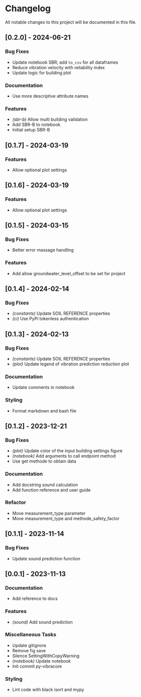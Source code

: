 # Changelog

All notable changes to this project will be documented in this file.

## [0.2.0] - 2024-06-21

### Bug Fixes

- Update notebook SBR; add `to_csv` for all dataframes
- Reduce vibration velocity with reliability index
- Update logic for building plot

### Documentation

- Use more descriptive attribute names

### Features

- *(sbr-b)* Allow multi building validation
- Add SBR-B to notebook
- Initial setup SBR-B

## [0.1.7] - 2024-03-19

### Features

- Allow optional plot settings

## [0.1.6] - 2024-03-19

### Features

- Allow optional plot settings

## [0.1.5] - 2024-03-15

### Bug Fixes

- Better error massage handling

### Features

- Add allow groundwater_level_offset to be set for project

## [0.1.4] - 2024-02-14

### Bug Fixes

- *(constants)* Update SOIL REFERENCE properties
- *(ci)* Use PyPi tokenless authentication

## [0.1.3] - 2024-02-13

### Bug Fixes

- *(constants)* Update SOIL REFERENCE properties
- *(plot)* Update legend of vibration prediction reduction plot

### Documentation

- Update comments in notebook

### Styling

- Format markdown and bash file

## [0.1.2] - 2023-12-21

### Bug Fixes

- *(plot)* Update color of the input building settings figure
- *(notebook)* Add arguments to call endpoint method
- Use get methode to obtain data

### Documentation

- Add docstring sound calculation
- Add function reference and user guide

### Refactor

- Move measurement_type parameter
- Move measurement_type and methode_safety_factor

## [0.1.1] - 2023-11-14

### Bug Fixes

- Update sound prediction function

## [0.0.1] - 2023-11-13

### Documentation

- Add reference to docs

### Features

- *(sound)* Add sound prediction

### Miscellaneous Tasks

- Update gitignore
- Remove fig save
- Silence SettingWithCopyWarning
- *(notebook)* Update notebook
- Init commit py-vibracore

### Styling

- Lint code with black isort and mypy

<!-- CEMS BV. -->
